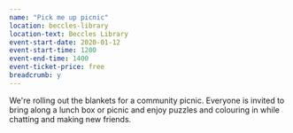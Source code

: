 ```yaml
---
name: "Pick me up picnic"
location: beccles-library
location-text: Beccles Library
event-start-date: 2020-01-12
event-start-time: 1200
event-end-time: 1400
event-ticket-price: free
breadcrumb: y
---
```


We're rolling out the blankets for a community picnic. Everyone is invited to bring along a lunch box or picnic and enjoy puzzles and colouring in while chatting and making new friends.
